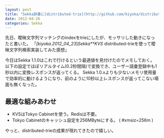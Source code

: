 ```yaml
---
layout: post
title: "Sekka辞書に[distributed-trie](http://github.com/kiyoka/distributed-trie)を利用する際の最適値を見付けた"
date: 2012-04-26
categories: Sekka
---
```


先日、曖昧文字列マッチングのindexをtrieにしたが、モッサリした動きになったと書いた。
 「*[kiyoka.2012_04_23*]*Sekka**KVS* distributed-trieを使って曖昧文字列検索実装してみた感想」

今日はSekka 1.1.0はこれで行けるという最適値を見付けたのでメモしておく。
以下の設定でほぼリアルタイム(0.2秒間隔)で変換でき、ユーザー語彙登録中も1秒以内に変換レスポンスが返ってくる。
Sekka 1.0.xよりも少ないメモリ使用量で効率的に動けるようになり、前のように10秒以上レスポンスが返ってこない場面も無くなった。

## 最適な組みあわせ
- KVSはTokyo Cabinetを使う。Redisは不要。
- Tokyo Cabinetのキャッシュ設定を256MByteにする。 ( #xmsiz=256m )

やっと、distributed-trieの成果が現れてきたので嬉しい。

